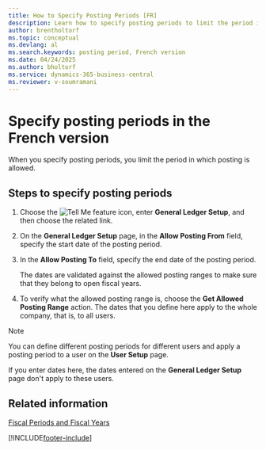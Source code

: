 ```yaml
---
title: How to Specify Posting Periods [FR]
description: Learn how to specify posting periods to limit the period in which posting is allowed.
author: brentholtorf
ms.topic: conceptual
ms.devlang: al
ms.search.keywords: posting period, French version
ms.date: 04/24/2025
ms.author: bholtorf
ms.service: dynamics-365-business-central
ms.reviewer: v-soumramani
---
```


# Specify posting periods in the French version

When you specify posting periods, you limit the period in which posting is allowed.  

## Steps to specify posting periods  

1. Choose the ![Tell Me feature](../../media/ui-search/search_small.png "Tell me what you want to do") icon, enter **General Ledger Setup**, and then choose the related link.  
1. On the **General Ledger Setup** page, in the **Allow Posting From** field, specify the start date of the posting period.  
1. In the **Allow Posting To** field, specify the end date of the posting period.  

   The dates are validated against the allowed posting ranges to make sure that they belong to open fiscal years.
1. To verify what the allowed posting range is, choose the **Get Allowed Posting Range** action. The dates that you define here apply to the whole company, that is, to all users.  

> [!NOTE]  
> You can define different posting periods for different users and apply a posting period to a user on the **User Setup** page.

If you enter dates here, the dates entered on the **General Ledger Setup** page don't apply to these users.  

## Related information

[Fiscal Periods and Fiscal Years](fiscal-periods-and-fiscal-years.md)

[!INCLUDE[footer-include](../../includes/footer-banner.md)]
